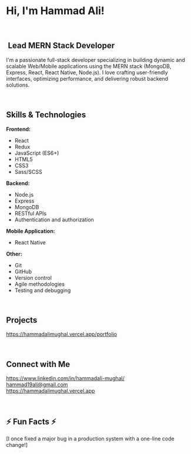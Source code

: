 #  Hi, I'm Hammad Ali! 

<br>

## ️ Lead MERN Stack Developer ️

I'm a passionate full-stack developer specializing in building dynamic and scalable Web/Mobile applications using the MERN stack (MongoDB, Express, React, React Native, Node.js). I love crafting user-friendly interfaces, optimizing performance, and delivering robust backend solutions.

<br>

##  Skills & Technologies 

**Frontend:**
- React
- Redux
- JavaScript (ES6+)
- HTML5
- CSS3
- Sass/SCSS

**Backend:**
- Node.js
- Express
- MongoDB
- RESTful APIs
- Authentication and authorization

**Mobile Application:**
- React Native

**Other:**
- Git
- GitHub
- Version control
- Agile methodologies
- Testing and debugging

<br>

##  Projects 

https://hammadalimughal.vercel.app/portfolio

<br>

##  Connect with Me 

https://www.linkedin.com/in/hammadali-mughal/ <br/>
hammad19ali@gmail.com <br/>
https://hammadalimughal.vercel.app <br/>

<br>

## ⚡ Fun Facts ⚡

[I once fixed a major bug in a production system with a one-line code change!]
